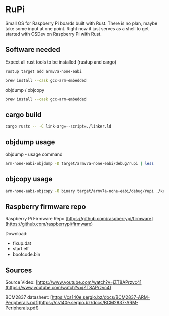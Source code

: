 # RuPi

Small OS for Raspberry Pi boards built with Rust.
There is no plan, maybe take some input at one point.
Right now it just serves as a shell to get started with OSDev on Raspberry Pi with Rust.

## Software needed

Expect all rust tools to be installed (rustup and cargo)

```sh
rustup target add armv7a-none-eabi
```

```sh
brew install --cask gcc-arm-embedded
```

objdump / objcopy

```sh
brew install --cask gcc-arm-embedded
```

## cargo build

```sh
cargo rustc -- -C link-arg=--script=./linker.ld
```

## objdump usage

objdump - usage command

```sh
arm-none-eabi-objdump -D target/armv7a-none-eabi/debug/rupi | less
```

## objcopy usage

```sh
arm-none-eabi-objcopy -O binary target/armv7a-none-eabi/debug/rupi ./kernel7.img
```

## Raspberry firmware repo

Raspberry Pi Firmware Repo [https://github.com/raspberrypi/firmware](https://github.com/raspberrypi/firmware)

Download:

- fixup.dat
- start.elf
- bootcode.bin

## Sources

Source Video: [https://www.youtube.com/watch?v=jZT8APrzvc4](https://www.youtube.com/watch?v=jZT8APrzvc4)

BCM2837 datasheet: [https://cs140e.sergio.bz/docs/BCM2837-ARM-Peripherals.pdf](https://cs140e.sergio.bz/docs/BCM2837-ARM-Peripherals.pdf)